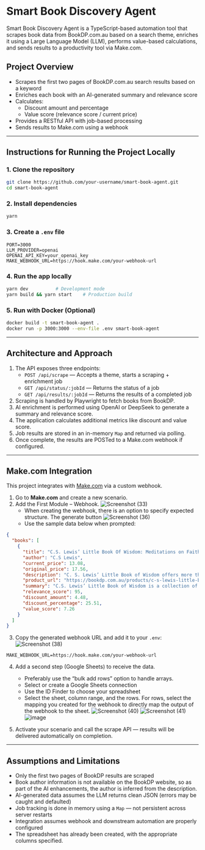 # Smart Book Discovery Agent

Smart Book Discovery Agent is a TypeScript-based automation tool that scrapes book data from BookDP.com.au based on a search theme, enriches it using a Large Language Model (LLM), performs value-based calculations, and sends results to a productivity tool via Make.com.

## Project Overview

- Scrapes the first two pages of BookDP.com.au search results based on a keyword
- Enriches each book with an AI-generated summary and relevance score
- Calculates:
  - Discount amount and percentage
  - Value score (relevance score / current price)
- Provides a RESTful API with job-based processing
- Sends results to Make.com using a webhook

---

## Instructions for Running the Project Locally

### 1. Clone the repository
```bash
git clone https://github.com/your-username/smart-book-agent.git
cd smart-book-agent
```

### 2. Install dependencies
```bash
yarn
```

### 3. Create a `.env` file
```env
PORT=3000
LLM_PROVIDER=openai
OPENAI_API_KEY=your_openai_key
MAKE_WEBHOOK_URL=https://hook.make.com/your-webhook-url
```

### 4. Run the app locally
```bash
yarn dev          # Development mode
yarn build && yarn start    # Production build
```

### 5. Run with Docker (Optional)
```bash
docker build -t smart-book-agent .
docker run -p 3000:3000 --env-file .env smart-book-agent
```

---

## Architecture and Approach

1. The API exposes three endpoints:
   - `POST /api/scrape` — Accepts a theme, starts a scraping + enrichment job
   - `GET /api/status/:jobId` — Returns the status of a job
   - `GET /api/results/:jobId` — Returns the results of a completed job
2. Scraping is handled by Playwright to fetch books from BookDP.
3. AI enrichment is performed using OpenAI or DeepSeek to generate a summary and relevance score.
4. The application calculates additional metrics like discount and value score.
5. Job results are stored in an in-memory `Map` and returned via polling.
6. Once complete, the results are POSTed to a Make.com webhook if configured.

---

## Make.com Integration

This project integrates with [Make.com](https://make.com) via a custom webhook.

1. Go to **Make.com** and create a new scenario.
2. Add the First Module – Webhook. 
 ![Screenshot (33)](https://github.com/user-attachments/assets/e0df9c73-f46d-4516-84fb-2bdb17464374)
   - When creating the webhook, there is an option to specify expected structure. The generate button
     ![Screenshot (36)](https://github.com/user-attachments/assets/c33e821b-ac48-4c69-926d-3880fcfcde68)     
   - Use the sample data below when prompted:

```json
{
  "books": [
    {
      "title": "C.S. Lewis’ Little Book Of Wisdom: Meditations on Faith, Life, Love and Literature",
      "author": "C.S Lewis",
      "current_price": 13.08,
      "original_price": 17.56,
      "description": "C. S. Lewis’ Little Book of Wisdom offers more than 300 bite-size nuggets of inspiration and wisdom...",
      "product_url": "https://bookdp.com.au/products/c-s-lewis-little-book-wisdom-0008282471/",
      "summary": "C.S. Lewis’ Little Book of Wisdom is a collection of over 300 quotes and insights...",
      "relevance_score": 95,
      "discount_amount": 4.48,
      "discount_percentage": 25.51,
      "value_score": 7.26
    }
  ]
}
```

3. Copy the generated webhook URL and add it to your `.env`:
   ![Screenshot (38)](https://github.com/user-attachments/assets/e8d5c375-1210-4657-a142-c3e241cdb750)
```env
MAKE_WEBHOOK_URL=https://hook.make.com/your-webhook-url
```

4. Add a second step (Google Sheets) to receive the data.
   - Preferably use the “bulk add rows” option to handle arrays.
   - Select or create a Google Sheets connection
   - Use the ID Finder to choose your spreadsheet
   - Select the sheet, column range, and the rows. For rows, select the mapping you created for the webhook to directly map the output of the webhook to the sheet.
     ![Screenshot (40)](https://github.com/user-attachments/assets/062c008f-9a24-4b22-9b7b-6d43d13f2907)
     ![Screenshot (41)](https://github.com/user-attachments/assets/098be35f-e04b-46e9-acbf-d4efcf86dcf0)
     ![image](https://github.com/user-attachments/assets/0c91c3f5-970c-46e9-9f48-bd347869fa8f)


5. Activate your scenario and call the scrape API — results will be delivered automatically on completion.

---

## Assumptions and Limitations

- Only the first two pages of BookDP results are scraped
- Book author information is not available on the BookDP website, so as part of the AI enhancements, the author is inferred from the description.
- AI-generated data assumes the LLM returns clean JSON (errors may be caught and defaulted)
- Job tracking is done in memory using a `Map` — not persistent across server restarts
- Integration assumes webhook and downstream automation are properly configured
- The spreadsheet has already been created, with the appropriate columns specified.
